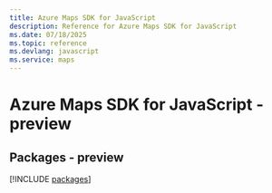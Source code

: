 ```yaml
---
title: Azure Maps SDK for JavaScript
description: Reference for Azure Maps SDK for JavaScript
ms.date: 07/18/2025
ms.topic: reference
ms.devlang: javascript
ms.service: maps
---
```

# Azure Maps SDK for JavaScript - preview
## Packages - preview
[!INCLUDE [packages](maps-index.md)]